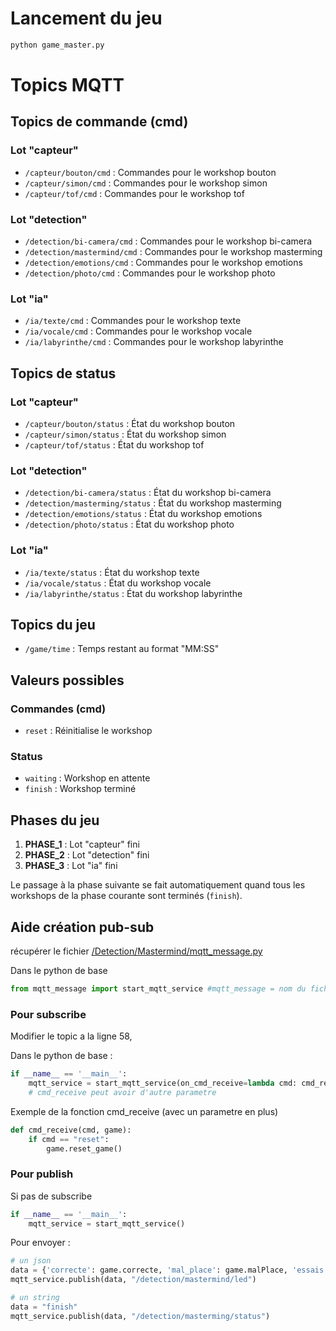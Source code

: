 # Lancement du jeu
```python
python game_master.py
```
# Topics MQTT

## Topics de commande (cmd)

### Lot "capteur"
- `/capteur/bouton/cmd` : Commandes pour le workshop bouton
- `/capteur/simon/cmd` : Commandes pour le workshop simon
- `/capteur/tof/cmd` : Commandes pour le workshop tof

### Lot "detection"
- `/detection/bi-camera/cmd` : Commandes pour le workshop bi-camera
- `/detection/mastermind/cmd` : Commandes pour le workshop masterming
- `/detection/emotions/cmd` : Commandes pour le workshop emotions
- `/detection/photo/cmd` : Commandes pour le workshop photo

### Lot "ia"
- `/ia/texte/cmd` : Commandes pour le workshop texte
- `/ia/vocale/cmd` : Commandes pour le workshop vocale
- `/ia/labyrinthe/cmd` : Commandes pour le workshop labyrinthe

## Topics de status

### Lot "capteur"
- `/capteur/bouton/status` : État du workshop bouton
- `/capteur/simon/status` : État du workshop simon
- `/capteur/tof/status` : État du workshop tof

### Lot "detection"
- `/detection/bi-camera/status` : État du workshop bi-camera
- `/detection/masterming/status` : État du workshop masterming
- `/detection/emotions/status` : État du workshop emotions
- `/detection/photo/status` : État du workshop photo

### Lot "ia"
- `/ia/texte/status` : État du workshop texte
- `/ia/vocale/status` : État du workshop vocale
- `/ia/labyrinthe/status` : État du workshop labyrinthe

## Topics du jeu
- `/game/time` : Temps restant au format "MM:SS"

## Valeurs possibles

### Commandes (cmd)
- `reset` : Réinitialise le workshop

### Status
- `waiting` : Workshop en attente
- `finish` : Workshop terminé

## Phases du jeu
1. **PHASE_1** : Lot "capteur" fini
2. **PHASE_2** : Lot "detection" fini
3. **PHASE_3** : Lot "ia" fini

Le passage à la phase suivante se fait automatiquement quand tous les workshops de la phase courante sont terminés (`finish`).



## Aide création pub-sub
récupérer le fichier [/Detection/Mastermind/mqtt_message.py](../../Detection/Mastermind/mqtt_message.py) 

Dans le python de base 
```py
from mqtt_message import start_mqtt_service #mqtt_message = nom du fichier
```

### Pour subscribe
Modifier le topic a la ligne 58,

Dans le python de base : 
```py 
if __name__ == '__main__':
    mqtt_service = start_mqtt_service(on_cmd_receive=lambda cmd: cmd_receive(cmd)) 
    # cmd_receive peut avoir d'autre parametre
```

Exemple de la fonction cmd_receive (avec un parametre en plus)
```py
def cmd_receive(cmd, game):
    if cmd == "reset":
        game.reset_game()
```

### Pour publish
Si pas de subscribe
```py 
if __name__ == '__main__':
    mqtt_service = start_mqtt_service() 
```

Pour envoyer : 
```py
# un json
data = {'correcte': game.correcte, 'mal_place': game.malPlace, 'essais' : f"{game.essais}/{game.essais_max}"}
mqtt_service.publish(data, "/detection/mastermind/led")

# un string             
data = "finish"
mqtt_service.publish(data, "/detection/masterming/status")
                    
```